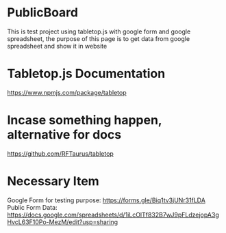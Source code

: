 # PublicBoard
This is test project using tabletop.js with google form and google spreadsheet, the purpose of this page is to get data from google spreadsheet and show it in website

# Tabletop.js Documentation
https://www.npmjs.com/package/tabletop

# Incase something happen, alternative for docs
https://github.com/RFTaurus/tabletop

# Necessary Item
Google Form for testing purpose: https://forms.gle/Biq1tv3jUNr31fLDA
Public Form Data: https://docs.google.com/spreadsheets/d/1iLcOlTf832B7wJ9pFLdzejopA3gHvcL63F10Po-MezM/edit?usp=sharing
